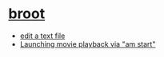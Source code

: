 # [broot](https://dystroy.org/broot)

- [edit a text file](https://dystroy.org/broot/file-operations/#edit-a-text-file)
- [Launching movie playback via "am start"](https://stackoverflow.com/questions/8207548/launching-movie-playback-via-am-start)